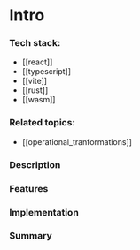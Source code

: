 # Intro
### Tech stack:
- [[react]]
- [[typescript]]
- [[vite]]
- [[rust]]
- [[wasm]]

### Related topics:
- [[operational_tranformations]]

### Description

### Features

### Implementation

### Summary